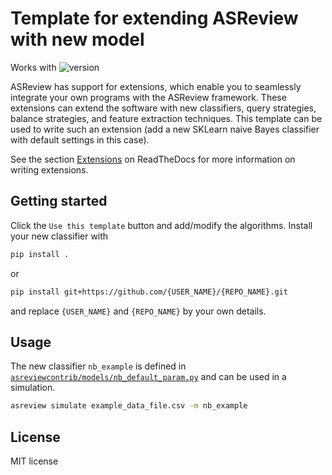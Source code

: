 # Template for extending ASReview with new model

Works with ![version](https://img.shields.io/badge/ASReview-v1.0-%23ffcb05)

ASReview has support for extensions, which enable you to seamlessly integrate
your own programs with the ASReview framework. These extensions can extend the
software with new classifiers, query strategies, balance strategies, and feature
extraction techniques. This template can be used to write such an extension
(add a new SKLearn naive Bayes classifier with default settings in this case).

See the section [Extensions](https://asreview.readthedocs.io/en/latest/extensions_dev.html) 
on ReadTheDocs for more information on writing extensions.

## Getting started

Click the `Use this template` button and add/modify the algorithms. Install 
your new classifier with

```bash
pip install .
```

or

```bash
pip install git+https://github.com/{USER_NAME}/{REPO_NAME}.git
```

and replace `{USER_NAME}` and `{REPO_NAME}` by your own details. 


## Usage

The new classifier `nb_example` is defined in
[`asreviewcontrib/models/nb_default_param.py`](asreviewcontrib/models/nb_default_param.py) 
and can be used in a simulation.

```bash
asreview simulate example_data_file.csv -m nb_example
```

## License

MIT license
